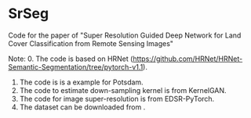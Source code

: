 # SrSeg
Code for the paper of "Super Resolution Guided Deep Network for Land Cover Classification from Remote Sensing Images"



Note:
0. The code is based on HRNet (https://github.com/HRNet/HRNet-Semantic-Segmentation/tree/pytorch-v1.1).
1. The code is is a example for Potsdam.
2. The code to estimate down-sampling kernel is from KernelGAN.
3. The code for image super-resolution is from EDSR-PyTorch.
4. The dataset can be downloaded from .
